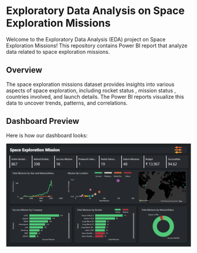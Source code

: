 # Exploratory Data Analysis on Space Exploration Missions

Welcome to the Exploratory Data Analysis (EDA) project on Space Exploration Missions! This repository contains Power BI report that analyze data related to space exploration missions.

## Overview

The space exploration missions dataset provides insights into various aspects of space exploration, including rocket status , mission status , countries involved, and launch details. The Power BI reports visualize this data to uncover trends, patterns, and correlations.

## Dashboard Preview

Here is how our dashboard looks:

![Dashboard](dashboard_overview.png)



